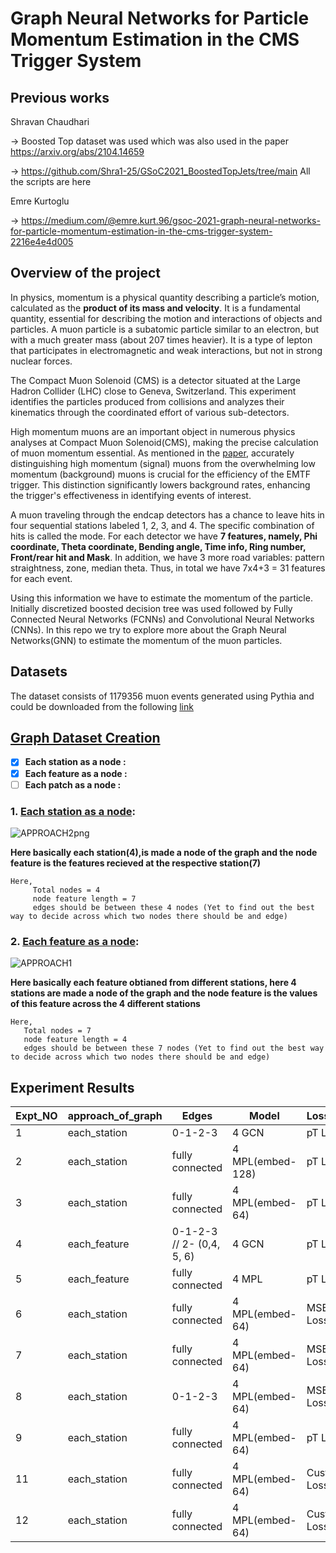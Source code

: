 # Graph Neural Networks for Particle Momentum Estimation in the CMS Trigger System


## Previous works

Shravan Chaudhari 


 -> Boosted Top dataset was used which was also used in the paper https://arxiv.org/abs/2104.14659

 
 -> https://github.com/Shra1-25/GSoC2021_BoostedTopJets/tree/main All the scripts are here

Emre Kurtoglu


 -> https://medium.com/@emre.kurt.96/gsoc-2021-graph-neural-networks-for-particle-momentum-estimation-in-the-cms-trigger-system-2216e4e4d005

## Overview of the project

In physics, momentum is a physical quantity describing a particle’s motion, calculated as the **product of its mass and velocity**. It is a fundamental quantity, essential for describing
the motion and interactions of objects and particles. A muon particle is a subatomic particle similar to an electron, but with a much greater mass (about 207 times heavier). It is a type of lepton that participates in electromagnetic and weak interactions, but not in strong nuclear forces.


The Compact Muon Solenoid (CMS) is a detector situated at the Large Hadron Collider (LHC) close to Geneva, Switzerland. This experiment identifies the particles produced from collisions and analyzes their kinematics through the coordinated effort of various sub-detectors.


High momentum muons are an important object in numerous physics analyses at Compact Muon Solenoid(CMS), making the precise calculation of muon momentum essential. As mentioned in the [paper](https://iopscience.iop.org/article/10.1088/1742-6596/1085/4/042042), accurately distinguishing high momentum (signal) muons from the overwhelming low momentum (background) muons is crucial for the efficiency of the EMTF trigger. This distinction significantly lowers background rates, enhancing the trigger's effectiveness in identifying events of interest.


A muon traveling through the endcap detectors has a chance to leave hits in four sequential stations labeled 1, 2, 3, and 4. The specific combination of hits is called the mode. For each detector we have **7 features, namely, Phi coordinate, Theta coordinate, Bending angle, Time info, Ring number, Front/rear hit and Mask**. In addition, we have 3 more road variables: pattern straightness, zone, median theta. Thus, in total we have 7x4+3 = 31 features for each event.


Using this information we have to estimate the momentum of the particle. Initially discretized boosted decision tree was used followed by Fully Connected Neural Networks (FCNNs) and Convolutional Neural Networks (CNNs). In this repo we try to explore more about the Graph Neural Networks(GNN) to estimate the momentum of the muon particles.

## Datasets

The dataset consists of 1179356 muon events generated using Pythia and could be downloaded from the following [link](https://www.kaggle.com/datasets/ekurtoglu/cms-dataset)


## [Graph Dataset Creation](https://github.com/Vishak-Bhat30/GSoC_24_GNN_For_Momentum/blob/main/Graph_creation)

- [x] **Each station as a node :** 
- [x] **Each feature as a node :**
- [ ] **Each patch as a node :**

### 1. [Each station as a node](https://github.com/Vishak-Bhat30/GSoC_24_GNN_For_Momentum/blob/main/Graph_creation/Converting_to_graphs_eachstation_node.ipynb):
![APPROACH2png](https://github.com/Vishak-Bhat30/GSoC_24_GNN_For_Momentum/assets/102585626/ae9ea64e-a429-4a0e-a1b1-518868fc0558)

**Here basically each station(4),is made a node of the graph and the node feature is the features recieved at the respective station(7)**
    
    Here,
         Total nodes = 4
         node feature length = 7
         edges should be between these 4 nodes (Yet to find out the best way to decide across which two nodes there should be and edge)


### 2. [Each feature as a node](https://github.com/Vishak-Bhat30/GSoC_24_GNN_For_Momentum/blob/main/Graph_creation/Converting_to_graphs_eachfeature_node.ipynb):
![APPROACH1](https://github.com/Vishak-Bhat30/GSoC_24_GNN_For_Momentum/assets/102585626/1f295249-6a9f-4e28-9b2e-0ddb6d6a7e0e)


**Here basically each feature obtianed from different stations, here 4 stations are made a node of the graph and the node feature is the values of this feature across the 4 different stations**

    Here,
       Total nodes = 7
       node feature length = 4
       edges should be between these 7 nodes (Yet to find out the best way to decide across which two nodes there should be and edge)


## Experiment Results

| Expt_NO | approach_of_graph  | Edges                    | Model                | Loss_fnc | loss | MAE  | Accuracy | F1 Score | Notebook |
|---------|---------------------|-----------------------|----------------------|----------|------|------|----------|----------|----------|
| 1       | each_station        | 0-1-2-3                  | 4 GCN                | pT Loss  | 3.83 | 43.21| 80.18    | 0.167    | [link](https://github.com/Vishak-Bhat30/GSoC_24_GNN_For_Momentum/blob/main/Models/Eachstation_node/v2_A1/eachstation_node_v2.ipynb)     |
| 2       | each_station        | fully connected          | 4 MPL(embed-128)     | pT Loss  | 1.364| 15.82| 96.02    | 0.5529   | [link](https://github.com/Vishak-Bhat30/GSoC_24_GNN_For_Momentum/blob/main/Models/Eachstation_node/v3_A1/eachstation_node_v3.ipynb)     |
| 3       | each_station        | fully connected          | 4 MPL(embed-64)      | pT Loss  | 1.3384|	16.22|	95.8146|	0.5422  | [link](https://github.com/Vishak-Bhat30/GSoC_24_GNN_For_Momentum/blob/main/Models/Eachstation_node/v4_A1/eachstation_node_v4.ipynb)     |
| 4       | each_feature        | 0-1-2-3 // 2- (0,4, 5, 6)| 4 GCN                | pT Loss  | 4.38 | 45.33| 80.81    | 0.14     | [link](https://github.com/Vishak-Bhat30/GSoC_24_GNN_For_Momentum/blob/main/Models/Eachfeature_node/v1_A2/eachfeature_node_v1.ipynb)     |
| 5       | each_feature        | fully connected          | 4 MPL                | pT Loss  | 3.7945|	41.7085|	80.337|	0.1682    | [link](https://github.com/Vishak-Bhat30/GSoC_24_GNN_For_Momentum/blob/main/Models/Eachfeature_node/v2_A2/eachfeature_node_v2.ipynb)     |
| 6       | each_station        | fully connected          | 4 MPL(embed-64)      | MSE Loss  |0.000478|	52.64|	62.1498|	0.16685  | [link]()     |
| 7       | each_station        | fully connected          | 4 MPL(embed-64)      | MSE Loss  | 0.00263|	13.529|	97.458|	0.0515  | [link]()     |
| 8       | each_station        | 0-1-2-3                  | 4 MPL(embed-64)      | MSE Loss  | 0.00191|	13.3|	97.4053|	0.000326  | [link]()     |
| 9       | each_station        | fully connected          | 4 MPL(embed-64)      | pT Loss  | 0.004164|	2.0716|	100|	0.0  | [link](https://github.com/Vishak-Bhat30/GSoC_24_GNN_For_Momentum/blob/main/Models/Eachstation_node/v9_A1/Eachstation_node.ipynb)     |
| 11       | each_station        | fully connected          | 4 MPL(embed-64)      | Custom Loss  | 0.46798|	0.8178|	100|	0.0  | [link](https://github.com/Vishak-Bhat30/GSoC_24_GNN_For_Momentum/blob/main/Models/Eachstation_node/v11_A1/Eachstation_node_v11.ipynb)     |
| 12       | each_station        | fully connected          | 4 MPL(embed-64)      | Custom Loss  | 0.4538|	0.7849|	100|	0.0  | [link](https://github.com/Vishak-Bhat30/GSoC_24_GNN_For_Momentum/blob/main/Models/Eachstation_node/v12_A1/eachstation_node_v12.ipynb)     |




